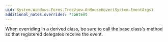 ```yaml
---
uid: System.Windows.Forms.TreeView.OnMouseHover(System.EventArgs)
additional_notes.overrides: *content
---
```


<p>When overriding <xref href="System.Windows.Forms.TreeView.OnMouseHover(System.EventArgs)"></xref> in a derived class, be sure to call the base class's <xref href="System.Windows.Forms.TreeView.OnMouseHover(System.EventArgs)"></xref> method so that registered delegates receive the event.</p>


